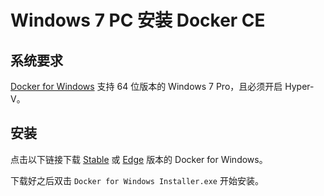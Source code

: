 # Windows 7 PC 安装 Docker CE

## 系统要求
[Docker for Windows](https://docs.docker.com/docker-for-windows/install/) 支持 64 位版本的 Windows 7 Pro，且必须开启 Hyper-V。

## 安装

点击以下链接下载 [Stable](https://download.docker.com/win/stable/Docker%20for%20Windows%20Installer.exe) 或 [Edge](https://download.docker.com/win/edge/Docker%20for%20Windows%20Installer.exe) 版本的 Docker for Windows。

下载好之后双击 `Docker for Windows Installer.exe` 开始安装。

